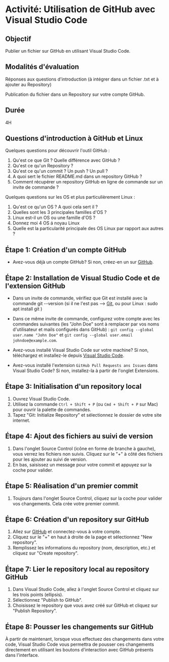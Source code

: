 # Activité: Utilisation de GitHub avec Visual Studio Code

## Objectif

Publier un fichier sur GitHub en utilisant Visual Studio Code.

## Modalités d'évaluation

Réponses aux questions d'introduction (à intégrer dans un fichier .txt et à ajouter au Repository)

Publication du fichier dans un Repository sur votre compte GitHub.

## Durée

4H

## Questions d'introduction à GitHub et Linux

Quelques questions pour découvrir l'outil GitHub :

1) Qu'est ce que Git ? Quelle différence avec GitHub ?
2) Qu'est ce qu'un Repository ?
3) Qu'est ce qu'un commit ? Un push ? Un pull ?
4) A quoi sert le fichier README.md dans un repository GitHub ?
5) Comment récupérer un repository GitHub en ligne de commande sur un invite de commande ?

Quelques questions sur les OS et plus particulièrement Linux :

1) Qu'est ce qu'un OS ? A quoi cela sert il ? 
2) Quelles sont les 3 principales familles d'OS ?
3) Linux est-il un OS ou une famille d'OS ?
4) Donnez moi 4 OS á noyau Linux
5) Quelle est la particularité principale des OS Linux par rapport aux autres ?


## Étape 1: Création d'un compte GitHub

- Avez-vous déjà un compte GitHub? Si non, créez-en un sur [GitHub](https://github.com/).

## Étape 2: Installation de Visual Studio Code et de l'extension GitHub

- Dans un invite de commande, vérifiez que Git est installé avec la commande git --version (si il ne l'est pas --> [Git](https://git-scm.com/download/win), ou pour Linux : sudo apt install git )

- Dans ce même invite de commande, configurez votre compte avec les commandes suivantes (les "John Doe" sont à remplacer par vos noms d'utilisateur et mails configurés dans GitHub) : `git config --global user.name "John Doe"` et `git config --global user.email johndoe@example.com`.

- Avez-vous installé Visual Studio Code sur votre machine? Si non, téléchargez et installez-le depuis [Visual Studio Code](https://code.visualstudio.com/).

- Avez-vous installé l'extension `GitHub Pull Requests ans Issues` dans Visual Studio Code? Si non, installez-la à partir de l'onglet Extensions.

## Étape 3: Initialisation d'un repository local

1. Ouvrez Visual Studio Code.
2. Utilisez la commande `Ctrl + Shift + P` (ou `Cmd + Shift + P` sur Mac) pour ouvrir la palette de commandes.
3. Tapez "Git: Initialize Repository" et sélectionnez le dossier de votre site internet.

## Étape 4: Ajout des fichiers au suivi de version

1. Dans l'onglet Source Control (icône en forme de branche à gauche), vous verrez les fichiers non suivis. Cliquez sur le "+" à côté des fichiers pour les ajouter au suivi de version.
2. En bas, saisissez un message pour votre commit et appuyez sur la coche pour valider.

## Étape 5: Réalisation d'un premier commit

1. Toujours dans l'onglet Source Control, cliquez sur la coche pour valider vos changements. Cela crée votre premier commit.

## Étape 6: Création d'un repository sur GitHub

1. Allez sur [GitHub](https://github.com/) et connectez-vous à votre compte.
2. Cliquez sur le "+" en haut à droite de la page et sélectionnez "New repository".
3. Remplissez les informations du repository (nom, description, etc.) et cliquez sur "Create repository".

## Étape 7: Lier le repository local au repository GitHub

1. Dans Visual Studio Code, allez à l'onglet Source Control et cliquez sur les trois points (ellipsis).
2. Sélectionnez "Publish to GitHub".
3. Choisissez le repository que vous avez créé sur GitHub et cliquez sur "Publish Repository".

## Étape 8: Pousser les changements sur GitHub

À partir de maintenant, lorsque vous effectuez des changements dans votre code, Visual Studio Code vous permettra de pousser ces changements directement en utilisant les boutons d'interaction avec GitHub présents dans l'interface.
